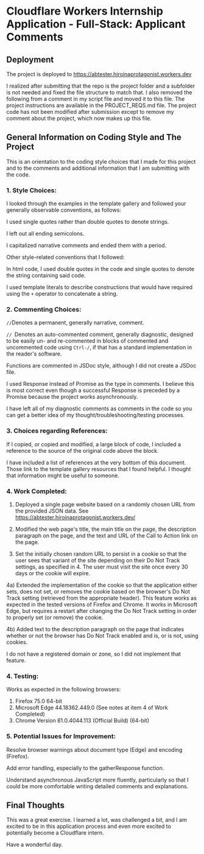 # Cloudflare Workers Internship Application - Full-Stack: Applicant Comments

## Deployment

The project is deployed to https://abtester.hiroinaprotagonist.workers.dev

I realized after submitting that the repo is the project folder and a subfolder is not needed and fixed the file structure to match that. I also removed the following from a comment in my script file and moved it to this file. The project instructions are available in the PROJECT_REQS.md file. The project code has not been modified after submission except to remove my comment about the project, which now makes up this file.


## General Information on Coding Style and The Project

This is an orientation to the coding style choices that I made for this project and to the comments and additional information that I am submitting with the code.

### 1. Style Choices:

I looked through the examples in the template gallery and followed your generally observable conventions, as follows:

I used single quotes rather than double quotes to denote strings.

I left out all ending semicolons.

I capitalized narrative comments and ended them with a period.

Other style-related conventions that I followed:

In html code, I used double quotes in the code and single quotes to denote the string containing said code.

I used template literals to describe constructions that would have required using the `+` operator to concatenate a string.

### 2. Commenting Choices:

`//`Denotes a permanent, generally narrative, comment.

`// `Denotes an auto-commented comment, generally diagnostic, designed to be easily un- and re-commented in blocks of commented and uncommented code using `Ctrl-/`, if that has a standard implementation in the reader's software.

Functions are commented in JSDoc style, although I did not create a JSDoc file.

I used Response instead of Promise as the type in comments. I believe this is most correct even though a successful Response is preceded by a Promise because the project works asynchronously.

I have left all of my diagnostic comments as comments in the code so you can get a better idea of my thought/troubleshooting/testing processes.

### 3. Choices regarding References:

If I copied, or copied and modified, a large block of code, I included a reference to the source of the original code above the block.

I have included a list of references at the very bottom of this document. Those link to the template gallery resources that I found helpful. I thought that information might be useful to someone.

### 4. Work Completed:

1) Deployed a single page website based on a randomly chosen URL from the provided JSON data.
See https://abtester.hiroinaprotagonist.workers.dev/

2) Modified the web page's title, the main title on the page, the description paragraph on the page, and the text and URL of the Call to Action link on the page.

3) Set the initially chosen random URL to persist in a cookie so that the user sees that variant of the site depending on their Do Not Track settings, as specified in 4. The user must visit the site once every 30 days or the cookie will expire.

4a) Extended the implementation of the cookie so that the application either sets, does not set, or removes the cookie based on the browser's Do Not Track setting (retrieved from the appropriate header). This feature works as expected in the tested versions of Firefox and Chrome.
It works in Microsoft Edge, but requires a restart after changing the Do Not Track setting in order to properly set (or remove) the cookie.

4b) Added text to the description paragraph on the page that indicates whether or not the browser has Do Not Track enabled and is, or is not, using cookies.

I do not have a registered domain or zone, so I did not implement that feature.

### 4. Testing:

Works as expected in the following browsers:
1) Firefox 75.0 64-bit
2) Microsoft Edge 44.18362.449.0 (See notes at item 4 of Work Completed)
3) Chrome Version 81.0.4044.113 (Official Build) (64-bit)

### 5. Potential Issues for Improvement:

Resolve browser warnings about document type (Edge) and encoding (Firefox).

Add error handling, especially to the gatherResponse function.

Understand asynchronous JavaScript more fluently, particularly so that I could be more comfortable writing detailed comments and explanations.

## Final Thoughts

This was a great exercise. I learned a lot, was challenged a bit, and I am excited to be in this application process and even more excited to potentially become a Cloudflare intern.

Have a wonderful day.
